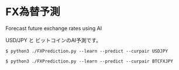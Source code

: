 # FX為替予測
Forecast future exchange rates using AI

USD/JPY と ビットコインのAI予測です。

 ```console
 $ python3 ./FXPrediction.py --learn --predict --curpair USDJPY
 ```
 
  ```console
 $ python3 ./FXPrediction.py --learn --predict --curpair BTCFXJPY
 ```
